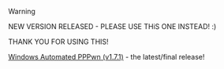 > [!WARNING]
> NEW VERSION RELEASED - PLEASE USE THiS ONE INSTEAD! :)
>
> THANK YOU FOR USING THIS!
>
> [Windows Automated PPPwn (v1.7.1)](https://github.com/KingCalzone/Windows-Automated-PPPwn-v1.7.1-/tree/master) - the latest/final release!
